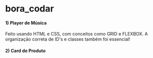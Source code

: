 # bora_codar

<h4> 1) Player de Música </h4>
<p>Feito usando HTML e CSS, com conceitos como GRID e FLEXBOX. A organização correta de ID's e classes também foi essencial! </p>

<h4> 2) Card de Produto </h4>

